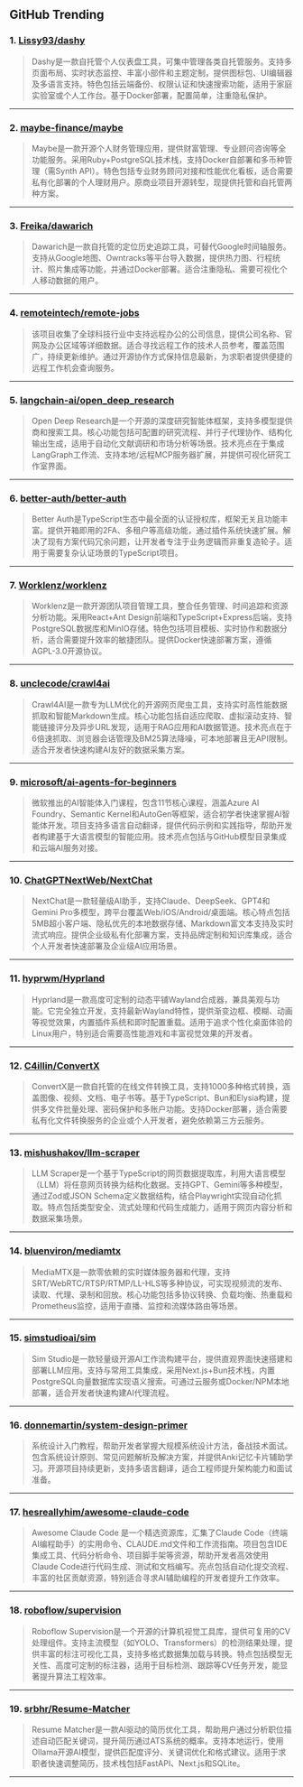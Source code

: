 ## GitHub Trending


### 1. [Lissy93/dashy](https://github.com/Lissy93/dashy)
> Dashy是一款自托管个人仪表盘工具，可集中管理各类自托管服务。支持多页面布局、实时状态监控、丰富小部件和主题定制，提供图标包、UI编辑器及多语言支持。特色包括云端备份、权限认证和快速搜索功能，适用于家庭实验室或个人工作台。基于Docker部署，配置简单，注重隐私保护。
---

### 2. [maybe-finance/maybe](https://github.com/maybe-finance/maybe)
> Maybe是一款开源个人财务管理应用，提供财富管理、专业顾问咨询等全功能服务。采用Ruby+PostgreSQL技术栈，支持Docker自部署和多币种管理（需Synth API）。特色包括专业财务顾问对接和性能优化看板，适合需要私有化部署的个人理财用户。原商业项目开源转型，现提供托管和自托管两种方案。
---

### 3. [Freika/dawarich](https://github.com/Freika/dawarich)
> Dawarich是一款自托管的定位历史追踪工具，可替代Google时间轴服务。支持从Google地图、Owntracks等平台导入数据，提供热力图、行程统计、照片集成等功能，并通过Docker部署。适合注重隐私、需要可视化个人移动数据的用户。
---

### 4. [remoteintech/remote-jobs](https://github.com/remoteintech/remote-jobs)
> 该项目收集了全球科技行业中支持远程办公的公司信息，提供公司名称、官网及办公区域等详细数据。适合寻找远程工作的技术人员参考，覆盖范围广，持续更新维护。通过开源协作方式保持信息最新，为求职者提供便捷的远程工作机会查询服务。
---

### 5. [langchain-ai/open_deep_research](https://github.com/langchain-ai/open_deep_research)
> Open Deep Research是一个开源的深度研究智能体框架，支持多模型提供商和搜索工具。核心功能包括可配置的研究流程、并行子代理协作、结构化输出生成，适用于自动化文献调研和市场分析等场景。技术亮点在于集成LangGraph工作流、支持本地/远程MCP服务器扩展，并提供可视化研究工作室界面。
---

### 6. [better-auth/better-auth](https://github.com/better-auth/better-auth)
> Better Auth是TypeScript生态中最全面的认证授权库，框架无关且功能丰富。提供开箱即用的2FA、多租户等高级功能，通过插件系统快速扩展。解决了现有方案代码冗余问题，让开发者专注于业务逻辑而非重复造轮子。适用于需要复杂认证场景的TypeScript项目。
---

### 7. [Worklenz/worklenz](https://github.com/Worklenz/worklenz)
> Worklenz是一款开源团队项目管理工具，整合任务管理、时间追踪和资源分析功能。采用React+Ant Design前端和TypeScript+Express后端，支持PostgreSQL数据库和MinIO存储。特色包括项目模板、实时协作和数据分析，适合需要提升效率的敏捷团队。提供Docker快速部署方案，遵循AGPL-3.0开源协议。
---

### 8. [unclecode/crawl4ai](https://github.com/unclecode/crawl4ai)
> Crawl4AI是一款专为LLM优化的开源网页爬虫工具，支持实时高性能数据抓取和智能Markdown生成。核心功能包括自适应爬取、虚拟滚动支持、智能链接评分及异步URL发现，适用于RAG应用和AI数据管道。技术亮点在于6倍速抓取、浏览器会话管理及BM25算法降噪，可本地部署且无API限制。适合开发者快速构建AI友好的数据采集方案。
---

### 9. [microsoft/ai-agents-for-beginners](https://github.com/microsoft/ai-agents-for-beginners)
> 微软推出的AI智能体入门课程，包含11节核心课程，涵盖Azure AI Foundry、Semantic Kernel和AutoGen等框架，适合初学者快速掌握AI智能体开发。项目支持多语言自动翻译，提供代码示例和实践指导，帮助开发者构建基于大语言模型的智能应用。技术亮点包括与GitHub模型目录集成和云端AI服务对接。
---

### 10. [ChatGPTNextWeb/NextChat](https://github.com/ChatGPTNextWeb/NextChat)
> NextChat是一款轻量级AI助手，支持Claude、DeepSeek、GPT4和Gemini Pro多模型，跨平台覆盖Web/iOS/Android/桌面端。核心特点包括5MB超小客户端、隐私优先的本地数据存储、Markdown富文本支持及实时流式响应。提供企业级私有化部署方案，支持品牌定制和知识库集成，适合个人开发者快速部署及企业级AI应用场景。
---

### 11. [hyprwm/Hyprland](https://github.com/hyprwm/Hyprland)
> Hyprland是一款高度可定制的动态平铺Wayland合成器，兼具美观与功能。它完全独立开发，支持最新Wayland特性，提供渐变边框、模糊、动画等视觉效果，内置插件系统和即时配置重载。适用于追求个性化桌面体验的Linux用户，特别适合需要高性能游戏和丰富视觉效果的开发者。
---

### 12. [C4illin/ConvertX](https://github.com/C4illin/ConvertX)
> ConvertX是一款自托管的在线文件转换工具，支持1000多种格式转换，涵盖图像、视频、文档、电子书等。基于TypeScript、Bun和Elysia构建，提供多文件批量处理、密码保护和多账户功能。支持Docker部署，适合需要私有化文件转换服务的企业或个人开发者，避免依赖第三方云服务。
---

### 13. [mishushakov/llm-scraper](https://github.com/mishushakov/llm-scraper)
> LLM Scraper是一个基于TypeScript的网页数据提取库，利用大语言模型（LLM）将任意网页转换为结构化数据。支持GPT、Gemini等多种模型，通过Zod或JSON Schema定义数据结构，结合Playwright实现自动化抓取。特点包括类型安全、流式处理和代码生成能力，适用于网页内容分析和数据采集场景。
---

### 14. [bluenviron/mediamtx](https://github.com/bluenviron/mediamtx)
> MediaMTX是一款零依赖的实时媒体服务器和代理，支持SRT/WebRTC/RTSP/RTMP/LL-HLS等多种协议，可实现视频流的发布、读取、代理、录制和回放。核心功能包括多协议转换、负载均衡、热重载和Prometheus监控，适用于直播、监控和流媒体路由等场景。
---

### 15. [simstudioai/sim](https://github.com/simstudioai/sim)
> Sim Studio是一款轻量级开源AI工作流构建平台，提供直观界面快速搭建和部署LLM应用。支持与常用工具集成，采用Next.js+Bun技术栈，内置PostgreSQL向量数据库实现语义搜索。可通过云服务或Docker/NPM本地部署，适合开发者快速构建AI代理流程。
---

### 16. [donnemartin/system-design-primer](https://github.com/donnemartin/system-design-primer)
> 系统设计入门教程，帮助开发者掌握大规模系统设计方法，备战技术面试。包含系统设计原则、常见问题解析及解决方案，并提供Anki记忆卡片辅助学习。开源项目持续更新，支持多语言翻译，适合工程师提升架构能力和面试准备。
---

### 17. [hesreallyhim/awesome-claude-code](https://github.com/hesreallyhim/awesome-claude-code)
> Awesome Claude Code 是一个精选资源库，汇集了Claude Code（终端AI编程助手）的实用命令、CLAUDE.md文件和工作流指南。项目包含IDE集成工具、代码分析命令、项目脚手架等资源，帮助开发者高效使用Claude Code进行代码生成、测试和文档编写。亮点包括自动化提交流程、丰富的社区贡献资源，特别适合寻求AI辅助编程的开发者提升工作效率。
---

### 18. [roboflow/supervision](https://github.com/roboflow/supervision)
> Roboflow Supervision是一个开源的计算机视觉工具库，提供可复用的CV处理组件。支持主流模型（如YOLO、Transformers）的检测结果处理，提供丰富的标注可视化工具，支持多格式数据集加载与转换。特点包括模型无关性、高度可定制的标注器，适用于目标检测、跟踪等CV任务开发，能显著提升算法工程效率。
---

### 19. [srbhr/Resume-Matcher](https://github.com/srbhr/Resume-Matcher)
> Resume Matcher是一款AI驱动的简历优化工具，帮助用户通过分析职位描述自动匹配关键词，提升简历通过ATS系统的概率。支持本地运行，使用Ollama开源AI模型，提供匹配度评分、关键词优化和格式建议。适用于求职者快速调整简历，技术栈包括FastAPI、Next.js和SQLite。
---
